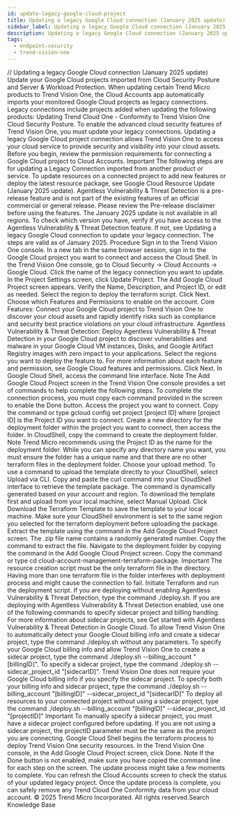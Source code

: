 ```yaml
---
id: update-legacy-google-cloud-project
title: Updating a legacy Google Cloud connection (January 2025 update)
sidebar_label: Updating a legacy Google Cloud connection (January 2025 update)
description: Updating a legacy Google Cloud connection (January 2025 update)
tags:
  - endpoint-security
  - trend-vision-one
---
```


/*<![CDATA[*/ $('#title').html($('meta[name=map-description]').attr('content')); /*]]>*/ Updating a legacy Google Cloud connection (January 2025 update) Update your Google Cloud projects imported from Cloud Security Posture and Server & Workload Protection. When updating certain Trend Micro products to Trend Vision One, the Cloud Accounts app automatically imports your monitored Google Cloud projects as legacy connections. Legacy connections include projects added when updating the following products: Updating Trend Cloud One - Conformity to Trend Vision One Cloud Security Posture. To enable the advanced cloud security features of Trend Vision One, you must update your legacy connections. Updating a legacy Google Cloud project connection allows Trend Vision One to access your cloud service to provide security and visibility into your cloud assets. Before you begin, review the permission requirements for connecting a Google Cloud project to Cloud Accounts. Important The following steps are for updating a Legacy Connection imported from another product or service. To update resources on a connected project to add new features or deploy the latest resource package, see Google Cloud Resource Update (January 2025 update). Agentless Vulnerability & Threat Detection is a pre-release feature and is not part of the existing features of an official commercial or general release. Please review the Pre-release disclaimer before using the features. The January 2025 update is not available in all regions. To check which version you have, verify if you have access to the Agentless Vulnerability & Threat Detection feature. If not, see Updating a legacy Google Cloud connection to update your legacy connection. The steps are valid as of January 2025. Procedure Sign in to the Trend Vision One console. In a new tab in the same browser session, sign in to the Google Cloud project you want to connect and access the Cloud Shell. In the Trend Vision One console, go to Cloud Security → Cloud Accounts → Google Cloud. Click the name of the legacy connection you want to update. In the Project Settings screen, click Update Project. The Add Google Cloud Project screen appears. Verify the Name, Description, and Project ID, or edit as needed. Select the region to deploy the terraform script. Click Next. Choose which Features and Permissions to enable on the account. Core Features: Connect your Google Cloud project to Trend Vision One to discover your cloud assets and rapidly identify risks such as compliance and security best practice violations on your cloud infrastructure. Agentless Vulnerability & Threat Detection: Deploy Agentless Vulnerability & Threat Detection in your Google Cloud project to discover vulnerabilities and malware in your Google Cloud VM instances, Disks, and Google Artifact Registry images with zero impact to your applications. Select the regions you want to deploy the feature to. For more information about each feature and permission, see Google Cloud features and permissions. Click Next. In Google Cloud Shell, access the command line interface. Note The Add Google Cloud Project screen in the Trend Vision One console provides a set of commands to help complete the following steps. To complete the connection process, you must copy each command provided in the screen to enable the Done button. Access the project you want to connect. Copy the command or type gcloud config set project [project ID] where [project ID] is the Project ID you want to connect. Create a new directory for the deployment folder within the project you want to connect, then access the folder. In CloudShell, copy the command to create the deployment folder. Note Trend Micro recommends using the Project ID as the name for the deployment folder. While you can specify any directory name you want, you must ensure the folder has a unique name and that there are no other terraform files in the deployment folder. Choose your upload method. To use a command to upload the template directly to your CloudShell, select Upload via CLI. Copy and paste the curl command into your CloudShell interface to retrieve the template package. The command is dynamically generated based on your account and region. To download the template first and upload from your local machine, select Manual Upload. Click Download the Terraform Template to save the template to your local machine. Make sure your CloudShell environment is set to the same region you selected for the terraform deployment before uploading the package. Extract the template using the command in the Add Google Cloud Project screen. The .zip file name contains a randomly generated number. Copy the command to extract the file. Navigate to the deployment folder by copying the command in the Add Google Cloud Project screen. Copy the command or type cd cloud-account-management-terraform-package. Important The resource creation script must be the only terraform file in the directory. Having more than one terraform file in the folder interferes with deployment process and might cause the connection to fail. Initiate Terraform and run the deployment script. If you are deploying without enabling Agentless Vulnerability & Threat Detection, type the command ./deploy.sh. If you are deploying with Agentless Vulnerability & Threat Detection enabled, use one of the following commands to specify sidecar project and billing handling. For more information about sidecar projects, see Get started with Agentless Vulnerability & Threat Detection in Google Cloud. To allow Trend Vision One to automatically detect your Google Cloud billing info and create a sidecar project, type the command ./deploy.sh without any parameters. To specify your Google Cloud billing info and allow Trend Vision One to create a sidecar project, type the command ./deploy.sh --billing_account "[billingID]". To specify a sidecar project, type the command ./deploy.sh --sidecar_project_id "[sidecarID]". Trend Vision One does not require your Google Cloud billing info if you specify the sidecar project. To specify both your billing info and sidecar project, type the command ./deploy.sh --billing_account "[billingID]" --sidecar_project_id "[sidecarID]" To deploy all resources to your connected project without using a sidecar project, type the command ./deploy.sh --billing_account "[billingID]" --sidecar_project_id "[projectID]" Important To manually specify a sidecar project, you must have a sidecar project configured before updating. If you are not using a sidecar project, the projectID parameter must be the same as the project you are connecting. Google Cloud Shell begins the terraform process to deploy Trend Vision One security resources. In the Trend Vision One console, in the Add Google Cloud Project screen, click Done. Note If the Done button is not enabled, make sure you have copied the command line for each step on the screen. The update process might take a few moments to complete. You can refresh the Cloud Accounts screen to check the status of your updated legacy project. Once the update process is complete, you can safely remove any Trend Cloud One Conformity data from your cloud account. © 2025 Trend Micro Incorporated. All rights reserved.Search Knowledge Base